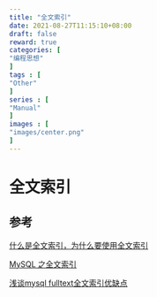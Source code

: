 ```yaml
---
title: "全文索引"
date: 2021-08-27T11:15:10+08:00
draft: false
reward: true
categories: [
"编程思想"
]
tags : [
"Other"
]
series : [
"Manual"
]
images : [
"images/center.png"
]
---
```


# 全文索引



## 参考

[什么是全文索引，为什么要使用全文索引](http://www.360doc.com/content/17/1211/13/33260087_712076317.shtml)

[MySQL 之全文索引](https://zhuanlan.zhihu.com/p/35675553)

[浅谈mysql fulltext全文索引优缺点](http://xiaorui.cc/archives/2754)

